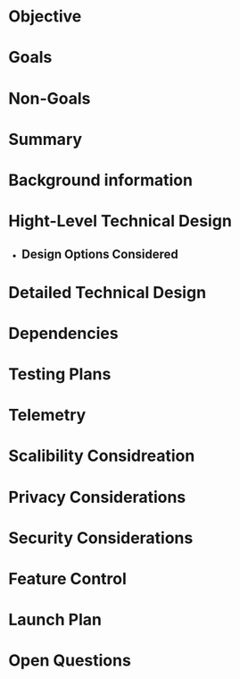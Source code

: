 # Objective  
# Goals
# Non-Goals 
# Summary 
# Background information 
# Hight-Level Technical Design 
- ## Design Options Considered 
# Detailed Technical Design 
# Dependencies 
# Testing Plans 
# Telemetry 
# Scalibility Considreation 
# Privacy Considerations 
# Security Considerations 
# Feature Control 
# Launch Plan
# Open Questions   